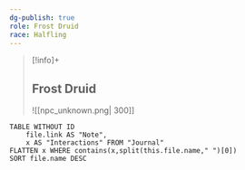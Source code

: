 ```yaml
---
dg-publish: true
role: Frost Druid
race: Halfling
---
```


> [!info]+
> ## Frost Druid
> ![[npc_unknown.png| 300]]

```dataview
TABLE WITHOUT ID
	file.link AS "Note", 
	x AS "Interactions" FROM "Journal"
FLATTEN x WHERE contains(x,split(this.file.name," ")[0])
SORT file.name DESC
```
